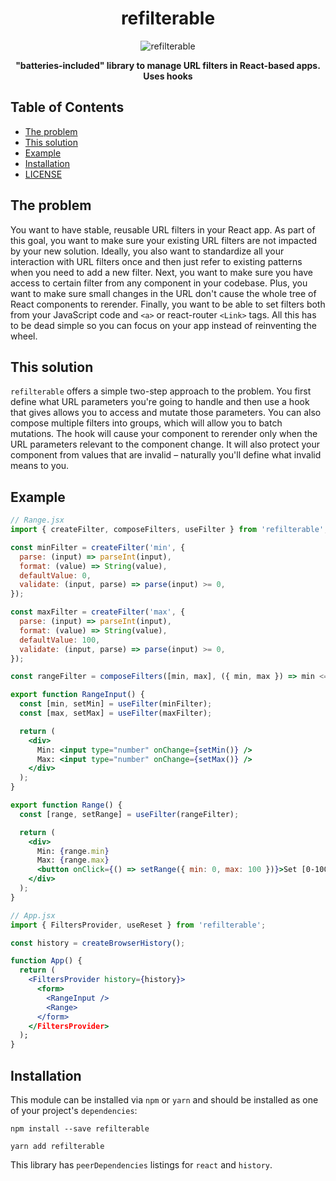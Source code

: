 <div align="center" markdown="1">

<h1>refilterable</h1>

<img src="https://user-images.githubusercontent.com/832496/59319419-6e410180-8c7f-11e9-8ef9-0772ba1cc5a1.png" alt="refilterable" />

**"batteries-included" library to manage URL filters in React-based apps. Uses hooks**

</div>

## Table of Contents

- [The problem](#the-problem)
- [This solution](#this-solution)
- [Example](#example)
- [Installation](#installation)
- [LICENSE](#license)

## The problem

You want to have stable, reusable URL filters in your React app. As part of this goal, you want to make sure your existing URL filters are not impacted by your new solution. Ideally, you also want to standardize all your interaction with URL filters once and then just refer to existing patterns when you need to add a new filter. Next, you want to make sure you have access to certain filter from any component in your codebase. Plus, you want to make sure small changes in the URL don't cause the whole tree of React components to rerender. Finally, you want to be able to set filters both from your JavaScript code and `<a>` or react-router `<Link>` tags. All this has to be dead simple so you can focus on your app instead of reinventing the wheel.

## This solution

`refilterable` offers a simple two-step approach to the problem. You first define what URL parameters you're going to handle and then use a hook that gives allows you to access and mutate those parameters. You can also compose multiple filters into groups, which will allow you to batch mutations. The hook will cause your component to rerender only when the URL parameters relevant to the component change. It will also protect your component from values that are invalid – naturally you'll define what invalid means to you.

## Example

```jsx
// Range.jsx
import { createFilter, composeFilters, useFilter } from 'refilterable';

const minFilter = createFilter('min', {
  parse: (input) => parseInt(input),
  format: (value) => String(value),
  defaultValue: 0,
  validate: (input, parse) => parse(input) >= 0,
});

const maxFilter = createFilter('max', {
  parse: (input) => parseInt(input),
  format: (value) => String(value),
  defaultValue: 100,
  validate: (input, parse) => parse(input) >= 0,
});

const rangeFilter = composeFilters([min, max], ({ min, max }) => min <= max);

export function RangeInput() {
  const [min, setMin] = useFilter(minFilter);
  const [max, setMax] = useFilter(maxFilter);

  return (
    <div>
      Min: <input type="number" onChange={setMin()} />
      Max: <input type="number" onChange={setMax()} />
    </div>
  );
}

export function Range() {
  const [range, setRange] = useFilter(rangeFilter);

  return (
    <div>
      Min: {range.min}
      Max: {range.max}
      <button onClick={() => setRange({ min: 0, max: 100 })}>Set [0-100]</button>
    </div>
  );
}

// App.jsx
import { FiltersProvider, useReset } from 'refilterable';

const history = createBrowserHistory();

function App() {
  return (
    <FiltersProvider history={history}>
      <form>
        <RangeInput />
        <Range>
      </form>
    </FiltersProvider>
  );
}

```

## Installation

This module can be installed via `npm` or `yarn` and should be installed as one of your project's `dependencies`:

```
npm install --save refilterable
```

```
yarn add refilterable
```

This library has `peerDependencies` listings for `react` and `history`.
